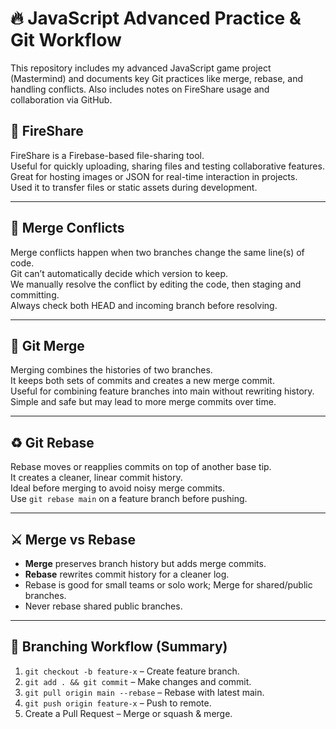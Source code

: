 # 🔥 JavaScript Advanced Practice & Git Workflow

This repository includes my advanced JavaScript game project (Mastermind) and documents key Git practices like merge, rebase, and handling conflicts. Also includes notes on FireShare usage and collaboration via GitHub.

## 🚀 FireShare

FireShare is a Firebase-based file-sharing tool.  
Useful for quickly uploading, sharing files and testing collaborative features.  
Great for hosting images or JSON for real-time interaction in projects.  
Used it to transfer files or static assets during development.

---

## 🧠 Merge Conflicts

Merge conflicts happen when two branches change the same line(s) of code.  
Git can’t automatically decide which version to keep.  
We manually resolve the conflict by editing the code, then staging and committing.  
Always check both HEAD and incoming branch before resolving.

---

## 🔀 Git Merge

Merging combines the histories of two branches.  
It keeps both sets of commits and creates a new merge commit.  
Useful for combining feature branches into main without rewriting history.  
Simple and safe but may lead to more merge commits over time.

---

## ♻️ Git Rebase

Rebase moves or reapplies commits on top of another base tip.  
It creates a cleaner, linear commit history.  
Ideal before merging to avoid noisy merge commits.  
Use `git rebase main` on a feature branch before pushing.

---

## ⚔️ Merge vs Rebase

- **Merge** preserves branch history but adds merge commits.  
- **Rebase** rewrites commit history for a cleaner log.  
- Rebase is good for small teams or solo work; Merge for shared/public branches.  
- Never rebase shared public branches.

---

## 🧩 Branching Workflow (Summary)

1. `git checkout -b feature-x` – Create feature branch.  
2. `git add . && git commit` – Make changes and commit.  
3. `git pull origin main --rebase` – Rebase with latest main.  
4. `git push origin feature-x` – Push to remote.  
5. Create a Pull Request – Merge or squash & merge.
